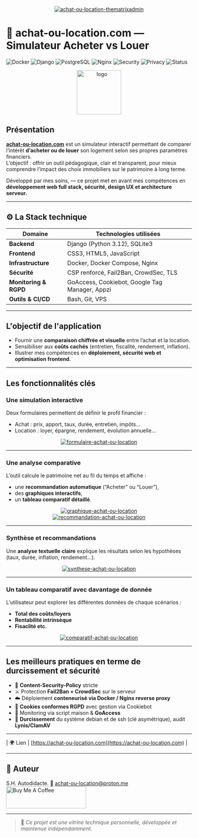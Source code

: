 <div align="center">
<a href="https://ibb.co/d0DcRk79"><img src="https://i.ibb.co/WWf3LBs9/achat-ou-location-thematrixadmin.png" alt="achat-ou-location-thematrixadmin" border="0"></a>
</div>

# 🏡 achat-ou-location.com — Simulateur Acheter vs Louer

![Docker](https://img.shields.io/badge/Docker-Ready-blue?logo=docker)
![Django](https://img.shields.io/badge/Django-5.1-green?logo=django)
![PostgreSQL](https://img.shields.io/badge/PostgreSQL-17-blue?logo=postgresql)
![Nginx](https://img.shields.io/badge/Nginx-Secured-green?logo=nginx)
![Security](https://img.shields.io/badge/Security-CSP%20Hardened-orange)
![Privacy](https://img.shields.io/badge/RGPD-Compliant-lightgrey)
![Status](https://img.shields.io/badge/Production-Online-success)

<div align="center">
<img src="https://i.ibb.co/CsXGFvqz/logo.png" alt="logo" width="120"/>
</div>

## Présentation

[**achat-ou-location.com**](https://achat-ou-location.com) est un simulateur interactif permettant de comparer l’intérêt **d’acheter ou de louer** son logement selon ses propres paramètres financiers.  
L’objectif : offrir un outil pédagogique, clair et transparent, pour mieux comprendre l’impact des choix immobiliers sur le patrimoine à long terme.

Développé par mes soins, — ce projet met en avant mes compétences en **développement web full stack, sécurité, design UX et architecture serveur.**

---

## ⚙️ La Stack technique

| Domaine | Technologies utilisées |
|----------|------------------------|
| **Backend** | Django (Python 3.12), SQLite3 |
| **Frontend** | CSS3, HTML5, JavaScript |
| **Infrastructure** | Docker, Docker Compose, Nginx |
| **Sécurité** | CSP renforcé, Fail2Ban, CrowdSec, TLS |
| **Monitoring & RGPD** | GoAccess, Cookiebot, Google Tag Manager, Appzi |
| **Outils & CI/CD** | Bash, Git, VPS |

---

## L'objectif de l'application

- Fournir une **comparaison chiffrée et visuelle** entre l’achat et la location.  
- Sensibiliser aux **coûts cachés** (entretien, fiscalité, rendement, inflation).  
- Illustrer mes compétences en **déploiement, sécurité web et optimisation frontend**.  

---

## Les fonctionnalités clés

### Une simulation interactive
Deux formulaires permettent de définir le profil financier :
- Achat : prix, apport, taux, durée, entretien, impôts…
- Location : loyer, épargne, rendement, évolution annuelle…

<div align="center">
<a href="https://ibb.co/vCsXtRFJ"><img src="https://i.ibb.co/hxXYqw6K/formulaire-achat-ou-location.png" alt="formulaire-achat-ou-location" border="0"></a>
</div>

---

### Une analyse comparative

L’outil calcule le patrimoine net au fil du temps et affiche :
- une **recommandation automatique** (“Acheter” ou “Louer”),
- des **graphiques interactifs**,
- un **tableau comparatif détaillé**.

<div align="center">
<a href="https://ibb.co/1Jp1tQSd"><img src="https://i.ibb.co/3Y829dJM/graphique-achat-ou-location.png" alt="graphique-achat-ou-location" border="0"></a>
</div>

<div align="center">
<a href="https://ibb.co/WNV52rHw"><img src="https://i.ibb.co/Y40QL5NM/recommandation-achat-ou-location.png" alt="recommandation-achat-ou-location" border="0"></a>
</div>

---

### Synthèse et recommandations

Une **analyse textuelle claire** explique les résultats selon les hypothèses (taux, durée, inflation, rendement…).

<div align="center">
<a href="https://ibb.co/k2SDchhw"><img src="https://i.ibb.co/Kxrsy99f/synthese-achat-ou-location.png" alt="synthese-achat-ou-location" border="0"></a>
</div>

---

### Un tableau comparatif avec davantage de donnée

L’utilisateur peut explorer les différentes données de chaque scénarios :
- **Total des coûts/loyers**
- **Rentabilité intrinsèque**
- **Fisaclité etc.**

<div align="center">
<a href="https://ibb.co/BKZKmnRx"><img src="https://i.ibb.co/Cs7sqPFZ/comparatif-achat-ou-location.png" alt="comparatif-achat-ou-location" border="0"></a>
</div>

---

## Les meilleurs pratiques en terme de durcissement et sécurité

- 🔐 **Content-Security-Policy** stricte
- ⚔️ Protection **Fail2Ban + CrowdSec** sur le serveur  
- ☁️ Déploiement **conteneurisé via Docker / Nginx reverse proxy**  
- 🧾 **Cookies conformes RGPD** avec gestion via Cookiebot  
- 📡 Monitoring via script maison & **GoAccess**
- 🧮 **Durcissement** du système debian et de ssh (clé asymétrique), audit **Lynis/ClamAV**

---

| 🌍 Lien | [https://achat-ou-location.com](https://achat-ou-location.com) |

---

## 👤 Auteur
S.H.
Autodidacte.
📧 achat-ou-location@proton.me  
<a href="https://www.buymeacoffee.com/achatoulocation.com" target="_blank"><img src="https://cdn.buymeacoffee.com/buttons/v2/default-yellow.png" alt="Buy Me A Coffee" style="height: 60px !important;width: 217px !important;" ></a>

---

> 🧾 *Ce projet est une vitrine technique personnelle, développée et maintenue indépendamment.*
